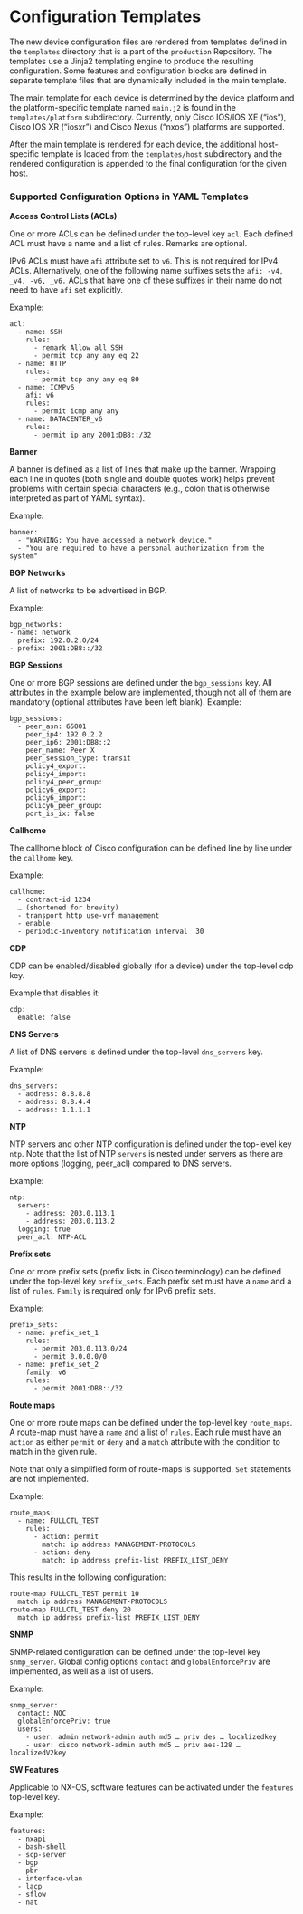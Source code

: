 # Configuration Templates

The new device configuration files are rendered from templates defined in the `templates` directory that is a part of the `production` Repository. The templates use a Jinja2 templating engine to produce the resulting configuration. Some features and configuration blocks are defined in separate template files that are dynamically included in the main template.

The main template for each device is determined by the device platform and the platform-specific template named `main.j2` is found in the `templates/platform` subdirectory. Currently, only Cisco IOS/IOS XE (“ios”), Cisco IOS XR (“iosxr”) and Cisco Nexus (“nxos”) platforms are supported.

After the main template is rendered for each device, the additional host-specific template is loaded from the `templates/host` subdirectory and the rendered configuration is appended to the final configuration for the given host.

### Supported Configuration Options in YAML Templates
**Access Control Lists (ACLs)**

One or more ACLs can be defined under the top-level key `acl`. Each defined ACL must have a name and a list of rules. Remarks are optional.

IPv6 ACLs must have `afi` attribute set to `v6`. This is not required for IPv4 ACLs. Alternatively, one of the following name suffixes sets the `afi: -v4, _v4, -v6, _v6.` ACLs that have one of these suffixes in their name do not need to have `afi` set explicitly.

Example:

```
acl:
  - name: SSH
    rules:
      - remark Allow all SSH
      - permit tcp any any eq 22
  - name: HTTP
    rules:
      - permit tcp any any eq 80
  - name: ICMPv6
    afi: v6
    rules:
      - permit icmp any any
  - name: DATACENTER_v6
    rules:
      - permit ip any 2001:DB8::/32
```

**Banner**

A banner is defined as a list of lines that make up the banner. Wrapping each line in quotes (both single and double quotes work) helps prevent problems with certain special characters (e.g., colon that is otherwise interpreted as part of YAML syntax). 

Example:

```
banner:
  - "WARNING: You have accessed a network device."
  - "You are required to have a personal authorization from the system"
```

**BGP Networks**

A list of networks to be advertised in BGP. 

Example:

```
bgp_networks:
- name: network
  prefix: 192.0.2.0/24
- prefix: 2001:DB8::/32
```

**BGP Sessions**

One or more BGP sessions are defined under the `bgp_sessions` key. All attributes in the example below are implemented, though not all of them are mandatory (optional attributes have been left blank). Example:

```
bgp_sessions:
  - peer_asn: 65001
    peer_ip4: 192.0.2.2
    peer_ip6: 2001:DB8::2
    peer_name: Peer X
    peer_session_type: transit
    policy4_export:
    policy4_import:
    policy4_peer_group:
    policy6_export:
    policy6_import:
    policy6_peer_group:
    port_is_ix: false
```

**Callhome**

The callhome block of Cisco configuration can be defined line by line under the `callhome` key. 

Example:

```
callhome:
  - contract-id 1234
  … (shortened for brevity)
  - transport http use-vrf management
  - enable
  - periodic-inventory notification interval  30
```

**CDP**

CDP can be enabled/disabled globally (for a device) under the top-level cdp key. 

Example that disables it:

```
cdp:
  enable: false
```

**DNS Servers**

A list of DNS servers is defined under the top-level `dns_servers` key. 

Example:

```
dns_servers:
  - address: 8.8.8.8
  - address: 8.8.4.4
  - address: 1.1.1.1
```

**NTP**

NTP servers and other NTP configuration is defined under the top-level key `ntp`. Note that the list of NTP `servers` is nested under servers as there are more options (logging, peer_acl) compared to DNS servers. 

Example:

```
ntp:
  servers:
    - address: 203.0.113.1
    - address: 203.0.113.2
  logging: true
  peer_acl: NTP-ACL
```

**Prefix sets**

One or more prefix sets (prefix lists in Cisco terminology) can be defined under the top-level key `prefix_sets`. Each prefix set must have a `name` and a list of `rules`. `Family` is required only for IPv6 prefix sets. 

Example:

```
prefix_sets:
  - name: prefix_set_1
    rules:
      - permit 203.0.113.0/24
      - permit 0.0.0.0/0
  - name: prefix_set_2
    family: v6
    rules:
      - permit 2001:DB8::/32
```

**Route maps**

One or more route maps can be defined under the top-level key `route_maps`. A route-map must have a `name` and a list of `rules`. Each rule must have an `action` as either `permit` or `deny` and a `match` attribute with the condition to match in the given rule.

Note that only a simplified form of route-maps is supported. `Set` statements are not implemented.

Example:

```
route_maps:
  - name: FULLCTL_TEST
    rules:
      - action: permit
        match: ip address MANAGEMENT-PROTOCOLS
      - action: deny
        match: ip address prefix-list PREFIX_LIST_DENY
```

This results in the following configuration:

```
route-map FULLCTL_TEST permit 10
  match ip address MANAGEMENT-PROTOCOLS
route-map FULLCTL_TEST deny 20
  match ip address prefix-list PREFIX_LIST_DENY
```

**SNMP**

SNMP-related configuration can be defined under the top-level key `snmp_server`. Global config options `contact` and `globalEnforcePriv` are implemented, as well as a list of users.

Example:

```
snmp_server:
  contact: NOC
  globalEnforcePriv: true
  users:
    - user: admin network-admin auth md5 … priv des … localizedkey
    - user: cisco network-admin auth md5 … priv aes-128 … localizedV2key
```

**SW Features**

Applicable to NX-OS, software features can be activated under the `features` top-level key. 

Example:

```
features:
  - nxapi
  - bash-shell
  - scp-server
  - bgp
  - pbr
  - interface-vlan
  - lacp
  - sflow
  - nat
```
